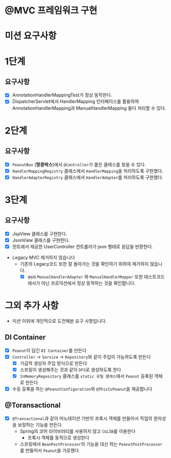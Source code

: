 # @MVC 프레임워크 구현

# 미션 요구사항

# 1단계

## 요구사항

- [x] AnnotationHandlerMappingTest가 정상 동작한다.
- [x] DispatcherServlet에서 HandlerMapping 인터페이스를 활용하여 AnnotationHandlerMapping과 ManualHandlerMapping 둘다 처리할 수 있다.

# 2단계

## 요구사항

- [x] `PeanutBox` (**땅콩박스**)에서 `@Controller`가 붙은 클래스를 찾을 수 있다.
- [x] `HandlerMappingRegistry` 클래스에서 `HandlerMapping`을 처리하도록 구현했다.
- [x] `HandlerAdapterRegistry` 클래스에서 `HandlerAdapter`를 처리하도록 구현했다.

# 3단계

## 요구사항

- [x] JspView 클래스를 구현한다.
- [x] JsonView 클래스를 구현한다.
- [x] 힌트에서 제공한 UserController 컨트롤러가 json 형태로 응답을 반환한다.
- Legacy MVC 제거하지 않습니다
  - 기존의 Legacy코드 또한 잘 돌아가는 것을 확인하기 위하여 제거하지 않습니다.
    - [x] asis `ManualHandlerAdapter` 와 `ManualHandlerMapper` 또한 테스트코드에서가 아닌 프로덕션에서 정상 동작하는 것을 확인합니다.  

# 그외 추가 사항

- 미션 이외에 개인적으로 도전해본 요구 사항입니다.

## DI Container
- [x] `Peanut`이 담긴 `DI Container`를 만든다
- [x] `Controller` -> `Service` -> `Repository`와 같이 주입이 가능하도록 만든다
  - [x] 가급적 생성자 주입 방식으로 만든다
  - [x] 스프링이 생성해주는 것과 같이 `DFS`로 생성하도록 한다
  - [x] `InMemoryRepository` 클래스를 `static 유틸 클래스`에서 `Peanut` 등록된 객체로 만든다
- [x] 수등 등록을 하는 `@PeanutConfiguration`와 `@ThisIsPeanut`을 제공합니다

## @Toransactional

- [x] `@Transactional`과 같이 어노테이션 기반의 프록시 객체를 만들어서 작업의 원자성을 보장하는 기능을 만든다
  - Spring의 코어 라이브러리를 사용하지 않고 `CGLIB`를 이용한다
    - 프록시 객체를 동적으로 생성한다
  - 스프링에서 `BeanPostProcessor`의 기능을 대신 하는 `PeanutPostProcessor`를 만들어서 `Peanut`을 가로챈다
